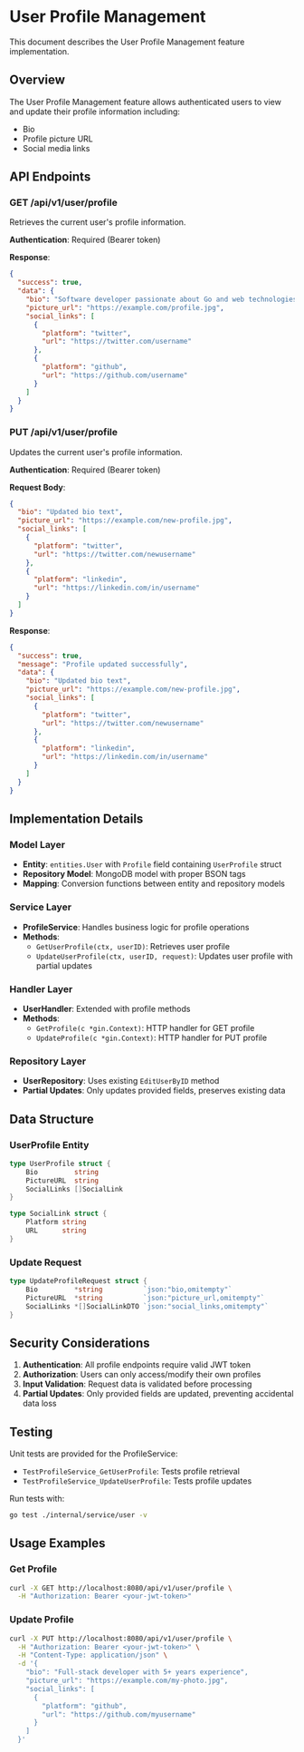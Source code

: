 # User Profile Management

This document describes the User Profile Management feature implementation.

## Overview

The User Profile Management feature allows authenticated users to view and update their profile information including:
- Bio
- Profile picture URL
- Social media links

## API Endpoints

### GET /api/v1/user/profile
Retrieves the current user's profile information.

**Authentication**: Required (Bearer token)

**Response**:
```json
{
  "success": true,
  "data": {
    "bio": "Software developer passionate about Go and web technologies",
    "picture_url": "https://example.com/profile.jpg",
    "social_links": [
      {
        "platform": "twitter",
        "url": "https://twitter.com/username"
      },
      {
        "platform": "github",
        "url": "https://github.com/username"
      }
    ]
  }
}
```

### PUT /api/v1/user/profile
Updates the current user's profile information.

**Authentication**: Required (Bearer token)

**Request Body**:
```json
{
  "bio": "Updated bio text",
  "picture_url": "https://example.com/new-profile.jpg",
  "social_links": [
    {
      "platform": "twitter",
      "url": "https://twitter.com/newusername"
    },
    {
      "platform": "linkedin",
      "url": "https://linkedin.com/in/username"
    }
  ]
}
```

**Response**:
```json
{
  "success": true,
  "message": "Profile updated successfully",
  "data": {
    "bio": "Updated bio text",
    "picture_url": "https://example.com/new-profile.jpg",
    "social_links": [
      {
        "platform": "twitter",
        "url": "https://twitter.com/newusername"
      },
      {
        "platform": "linkedin",
        "url": "https://linkedin.com/in/username"
      }
    ]
  }
}
```

## Implementation Details

### Model Layer
- **Entity**: `entities.User` with `Profile` field containing `UserProfile` struct
- **Repository Model**: MongoDB model with proper BSON tags
- **Mapping**: Conversion functions between entity and repository models

### Service Layer
- **ProfileService**: Handles business logic for profile operations
- **Methods**:
  - `GetUserProfile(ctx, userID)`: Retrieves user profile
  - `UpdateUserProfile(ctx, userID, request)`: Updates user profile with partial updates

### Handler Layer
- **UserHandler**: Extended with profile methods
- **Methods**:
  - `GetProfile(c *gin.Context)`: HTTP handler for GET profile
  - `UpdateProfile(c *gin.Context)`: HTTP handler for PUT profile

### Repository Layer
- **UserRepository**: Uses existing `EditUserByID` method
- **Partial Updates**: Only updates provided fields, preserves existing data

## Data Structure

### UserProfile Entity
```go
type UserProfile struct {
    Bio         string
    PictureURL  string
    SocialLinks []SocialLink
}

type SocialLink struct {
    Platform string
    URL      string
}
```

### Update Request
```go
type UpdateProfileRequest struct {
    Bio         *string          `json:"bio,omitempty"`
    PictureURL  *string          `json:"picture_url,omitempty"`
    SocialLinks *[]SocialLinkDTO `json:"social_links,omitempty"`
}
```

## Security Considerations

1. **Authentication**: All profile endpoints require valid JWT token
2. **Authorization**: Users can only access/modify their own profiles
3. **Input Validation**: Request data is validated before processing
4. **Partial Updates**: Only provided fields are updated, preventing accidental data loss

## Testing

Unit tests are provided for the ProfileService:
- `TestProfileService_GetUserProfile`: Tests profile retrieval
- `TestProfileService_UpdateUserProfile`: Tests profile updates

Run tests with:
```bash
go test ./internal/service/user -v
```

## Usage Examples

### Get Profile
```bash
curl -X GET http://localhost:8080/api/v1/user/profile \
  -H "Authorization: Bearer <your-jwt-token>"
```

### Update Profile
```bash
curl -X PUT http://localhost:8080/api/v1/user/profile \
  -H "Authorization: Bearer <your-jwt-token>" \
  -H "Content-Type: application/json" \
  -d '{
    "bio": "Full-stack developer with 5+ years experience",
    "picture_url": "https://example.com/my-photo.jpg",
    "social_links": [
      {
        "platform": "github",
        "url": "https://github.com/myusername"
      }
    ]
  }'
```